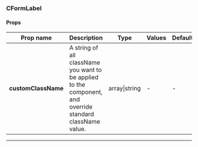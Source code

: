 ### CFormLabel

#### Props

| Prop name           | Description                                                                                               | Type          | Values | Default |
| ------------------- | --------------------------------------------------------------------------------------------------------- | ------------- | ------ | ------- |
| **customClassName** | A string of all className you want to be applied to the component, and override standard className value. | array\|string | -      | -       |

---

